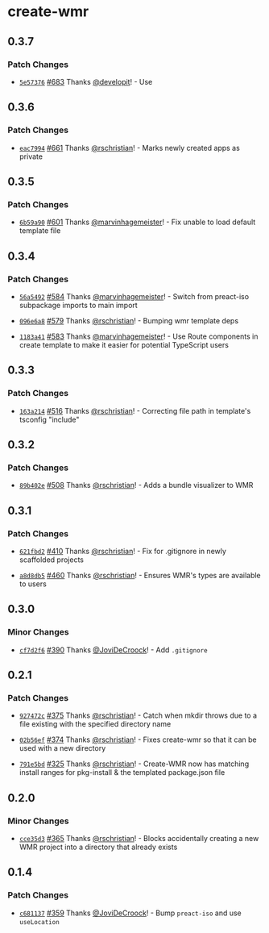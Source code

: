# create-wmr

## 0.3.7

### Patch Changes

- [`5e57376`](https://github.com/preactjs/wmr/commit/5e573761fe5abbc880a8447b452b727d993fe61d) [#683](https://github.com/preactjs/wmr/pull/683) Thanks [@developit](https://github.com/developit)! - Use <link rel=modulepreload>

## 0.3.6

### Patch Changes

- [`eac7994`](https://github.com/preactjs/wmr/commit/eac7994804ee17e474ccaac4b9d16beb55068522) [#661](https://github.com/preactjs/wmr/pull/661) Thanks [@rschristian](https://github.com/rschristian)! - Marks newly created apps as private

## 0.3.5

### Patch Changes

- [`6b59a90`](https://github.com/preactjs/wmr/commit/6b59a903f898c86fb1395aec2e2617aa134542f8) [#601](https://github.com/preactjs/wmr/pull/601) Thanks [@marvinhagemeister](https://github.com/marvinhagemeister)! - Fix unable to load default template file

## 0.3.4

### Patch Changes

- [`56a5492`](https://github.com/preactjs/wmr/commit/56a5492056bb7ba1dab64d358c56d2726011f707) [#584](https://github.com/preactjs/wmr/pull/584) Thanks [@marvinhagemeister](https://github.com/marvinhagemeister)! - Switch from preact-iso subpackage imports to main import

* [`096e6a8`](https://github.com/preactjs/wmr/commit/096e6a82709418f492d5dedf8c4cae2284b652fa) [#579](https://github.com/preactjs/wmr/pull/579) Thanks [@rschristian](https://github.com/rschristian)! - Bumping wmr template deps

- [`1183a41`](https://github.com/preactjs/wmr/commit/1183a41f5937baf5d4362c98c234a199d3b57486) [#583](https://github.com/preactjs/wmr/pull/583) Thanks [@marvinhagemeister](https://github.com/marvinhagemeister)! - Use Route components in create template to make it easier for potential TypeScript users

## 0.3.3

### Patch Changes

- [`163a214`](https://github.com/preactjs/wmr/commit/163a2148fde5960490e6369c48288df8b331e173) [#516](https://github.com/preactjs/wmr/pull/516) Thanks [@rschristian](https://github.com/rschristian)! - Correcting file path in template's tsconfig "include"

## 0.3.2

### Patch Changes

- [`89b402e`](https://github.com/preactjs/wmr/commit/89b402e64d03850998899a74ecc62ba55eef030b) [#508](https://github.com/preactjs/wmr/pull/508) Thanks [@rschristian](https://github.com/rschristian)! - Adds a bundle visualizer to WMR

## 0.3.1

### Patch Changes

- [`621fbd2`](https://github.com/preactjs/wmr/commit/621fbd207e27f0ca52846483c387c86330a96ab5) [#410](https://github.com/preactjs/wmr/pull/410) Thanks [@rschristian](https://github.com/rschristian)! - Fix for .gitignore in newly scaffolded projects

* [`a8d8db5`](https://github.com/preactjs/wmr/commit/a8d8db5d021bf0ac77321352576633c72300f37d) [#460](https://github.com/preactjs/wmr/pull/460) Thanks [@rschristian](https://github.com/rschristian)! - Ensures WMR's types are available to users

## 0.3.0

### Minor Changes

- [`cf7d2f6`](https://github.com/preactjs/wmr/commit/cf7d2f666c8262ae98f50f0f5b1cfbd7118f52a5) [#390](https://github.com/preactjs/wmr/pull/390) Thanks [@JoviDeCroock](https://github.com/JoviDeCroock)! - Add `.gitignore`

## 0.2.1

### Patch Changes

- [`927472c`](https://github.com/preactjs/wmr/commit/927472c3b094dde04904d759a86f7e039edd12de) [#375](https://github.com/preactjs/wmr/pull/375) Thanks [@rschristian](https://github.com/rschristian)! - Catch when mkdir throws due to a file existing with the specified directory name

* [`02b56ef`](https://github.com/preactjs/wmr/commit/02b56ef62a9a467b92cf6069275a27c40f32c64d) [#374](https://github.com/preactjs/wmr/pull/374) Thanks [@rschristian](https://github.com/rschristian)! - Fixes create-wmr so that it can be used with a new directory

- [`791e5bd`](https://github.com/preactjs/wmr/commit/791e5bdf40aaacbd83f9ff82246024e6ec1ab24e) [#325](https://github.com/preactjs/wmr/pull/325) Thanks [@rschristian](https://github.com/rschristian)! - Create-WMR now has matching install ranges for pkg-install & the templated package.json file

## 0.2.0

### Minor Changes

- [`cce35d3`](https://github.com/preactjs/wmr/commit/cce35d37d63cd8483a4de236d6e489be03505176) [#365](https://github.com/preactjs/wmr/pull/365) Thanks [@rschristian](https://github.com/rschristian)! - Blocks accidentally creating a new WMR project into a directory that already exists

## 0.1.4

### Patch Changes

- [`c681137`](https://github.com/preactjs/wmr/commit/c681137b29ec521dcec050cba58ed24089629f1b) [#359](https://github.com/preactjs/wmr/pull/359) Thanks [@JoviDeCroock](https://github.com/JoviDeCroock)! - Bump `preact-iso` and use `useLocation`
